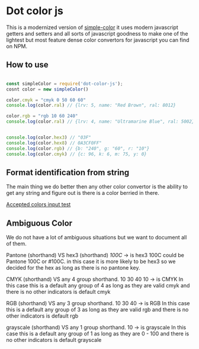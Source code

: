 # Dot color js

This is a modernized version of [simple-color](https://www.npmjs.com/package/simple-color-converter) it uses modern javascript getters and setters and all sorts of javascript goodness to make one of the lightest but most feature dense color convertors for javascript you can find on NPM.

## How to use
```javascript

const simpleColor = require('dot-color-js');
cosnt color = new simpleColor()

color.cmyk = "cmyk 0 50 60 60"
console.log(color.ral) // {lrv: 5, name: "Red Brown", ral: 8012}

color.rgb = "rgb 10 60 240"
console.log(color.ral) // {lrv: 4, name: "Ultramarine Blue", ral: 5002}


console.log(color.hex3) // "03F"
console.log(color.hex8) // 0A3CF0FF"
console.log(color.rgb) // {b: "240", g: "60", r: "10"}
console.log(color.cmyk) // {c: 96, k: 6, m: 75, y: 0}

```

## Format identification from string
The main thing we do better then any other color convertor is the ability to get any string and figure out is there is a color berried in there.

[Accepted colors input test](exemple_color.md)

## Ambiguous Color
We do not have a lot of ambiguous situations but we want to document all of them.

Pantone (shorthand) VS hex3 (shorthand)
*100C* -> is hex3
100C could be Pantone 100C or #100C. in this case it is more likely to be hex3 so we decided for the hex as long as there is no pantone key.

CMYK (shorthand) VS any 4 group shorthand.
10 30 40 10 -> is CMYK 
In this case this is a default any group of 4 as long as they are valid cmyk and there is no other indicators is default cmyk

RGB (shorthand) VS any 3 group shorthand.
10 30 40 -> is RGB
In this case this is a default any group of 3 as long as they are valid rgb and there is no other indicators is default rgb

grayscale (shorthand) VS any 1 group shorthand.
10 -> is grayscale
In this case this is a default any group of 1 as long as they are 0 - 100 and there is no other indicators is default grayscale
